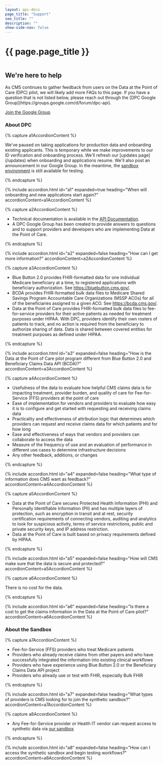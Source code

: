 ```yaml
---
layout: api-docs
page_title: "Support"
seo_title: ""
description: ""
show-side-nav: false
---
```


# {{ page.page_title }}

<div class="grid-row grid-gap-4 desktop:grid-gap-6 padding-y-4 flex-align-center">
  <div class="tablet:grid-col tablet:order-2">
    <img src="{{ '/assets/img/hero-heart.svg' | relative_url }}" alt="" />
  </div>
  <div class="tablet:grid-col tablet:order-1 padding-top-2">
    <h2>We're here to help</h2>
    <p> As CMS continues to gather feedback from users on the Data at the Point of Care (DPC) pilot, we will likely add more FAQs to this page. If you have a question that is not listed below, please reach out through the [DPC Google Group](https://groups.google.com/d/forum/dpc-api).
    </p>
    <a href="https://groups.google.com/g/dpc" target="_blank" rel="noopener noreferrer" class="usa-button margin-top-2">Join the Google Group</a>
  </div>
</div>


### About DPC

<div class="margin-y-2"></div>

{% capture a1AccordionContent %}
<p>
  We've paused on taking applications for production data and onboarding existing applicants. This is temporary while we make improvements to our ID verification and onboarding process. We'll refresh our [updates page](/updates) when onboarding and applications resume. We'll also post an announcement in our Google Group. In the meantime, the <a href="https://sandbox.dpc.cms.gov/users/sign_in">sandbox environment</a> is still available for testing.
</p>
{% endcapture %}

{% include accordion.html
    id="a1"
    expanded=true
    heading="When will onboarding and new applications start again?"
    accordionContent=a1AccordionContent
%}

{% capture a2AccordionContent %}
<p>
  <ul>
    <li>Technical documentation is available in the <a href="/docsV1">API Documentation</a>.</li>
    <li>A DPC Google Group has been created to provide answers to questions and to support providers and developers who are implementing Data at the Point of Care.</li>
  </ul></p>
{% endcapture %}

{% include accordion.html
    id="a2"
    expanded=false
    heading="How can I get more information?"
    accordionContent=a2AccordionContent
%}

{% capture a3AccordionContent %}
<p>
  <ul>
    <li>Blue Button 2.0 provides FHIR-formatted data for one individual Medicare beneficiary at a time, to registered applications with beneficiary authorization. See <a href="https://bluebutton.cms.gov/">https://bluebutton.cms.gov/</a>.</li>
    <li>BCDA provides FHIR-formatted bulk data files to Medicare Shared Savings Program Accountable Care Organizations (MSSP ACOs) for all of the beneficiaries assigned to a given ACO. See <a href="https://bcda.cms.gov/">https://bcda.cms.gov/</a>.</li>
    <li>Data at the Point of Care provides FHIR-formatted bulk data files to fee-for-service providers for their active patients as needed for treatment purposes under HIPAA. With DPC, providers identify their own rosters of patients to track, and no action is required from the beneficiary to authorize sharing of data. Data is shared between covered entities for treatment purposes as defined under HIPAA.</li>
  </ul>
</p>
{% endcapture %}

{% include accordion.html
    id="a3"
    expanded=false
    heading="How is the Data at the Point of Care pilot program different from Blue Button 2.0 and Beneficiary Claims Data API (BCDA)?"
    accordionContent=a3AccordionContent
%}


{% capture a4AccordionContent %}
<p>
  <ul>
    <li>Usefulness of the data to evaluate how helpful CMS claims data is for impacting treatment, provider burden, and quality of care for Fee-for-Service (FFS) providers at the point of care</li>
    <li>Ease of implementation for vendors and providers to evaluate how easy it is to configure and get started with requesting and receiving claims data</li>
    <li>Practicality and effectiveness of attribution logic that determines which providers can request and receive claims data for which patients and for how long</li>
    <li>Ease and effectiveness of ways that vendors and providers can collaborate to access the data</li>
    <li>Measure of the frequency of use and an evaluation of performance in different use cases to determine infrastructure decisions</li>
    <li>Any other feedback, additions, or changes</li>
</ul>
</p>
{% endcapture %}

{% include accordion.html
    id="a4"
    expanded=false
    heading="What type of information does CMS want as feedback?"
    accordionContent=a4AccordionContent
%}

{% capture a5AccordionContent %}
<p>
  <ul>
    <li>Data at the Point of Care secures Protected Health Information (PHI) and Personally Identifiable Information (PII) and has multiple layers of protection, such as encryption in transit and at rest, security certification requirements of connecting vendors, auditing and analytics to look for suspicious activity, terms of service restrictions, public and private security keys, and IP address restriction.</li>
    <li>Data at the Point of Care is built based on privacy requirements defined by HIPAA.</li>
  </ul>
</p>
{% endcapture %}

{% include accordion.html
    id="a5"
    expanded=false
    heading="How will CMS make sure that the data is secure and protected?"
    accordionContent=a5AccordionContent
%}

{% capture a6AccordionContent %}
<p>There is no cost for the data.</p>
{% endcapture %}

{% include accordion.html
    id="a6"
    expanded=false
    heading="Is there a cost to get the claims information in the Data at the Point of Care pilot?"
    accordionContent=a6AccordionContent
%}

### About the Sandbox 

<div class="margin-y-2"></div>

{% capture a7AccordionContent %}
<p>
  <ul>
    <li>Fee-for-Service (FFS) providers who treat Medicare patients</li>
    <li>Providers who already receive claims from other payers and who have successfully integrated the information into existing clinical workflows</li>
    <li>Providers who have experience using Blue Button 2.0 or the Beneficiary Claims Data API project</li>
    <li>Providers who already use or test with FHIR, especially Bulk FHIR</li>
  </ul>
</p>
{% endcapture %}

{% include accordion.html
    id="a7"
    expanded=false
    heading="What types of providers is CMS looking for to join the synthetic sandbox?"
    accordionContent=a7AccordionContent
%}

{% capture a8AccordionContent %}
<p>
  <ul>
    <li>Any Fee-for-Service provider or Health IT vendor can request access to synthetic data via <a href="{{ site.sbx_register }}">our sandbox</a></li>
  </ul>
</p>
{% endcapture %}

{% include accordion.html
    id="a8"
    expanded=false
    heading="How can I access the synthetic sandbox and begin testing workflows?"
    accordionContent=a8AccordionContent
%}